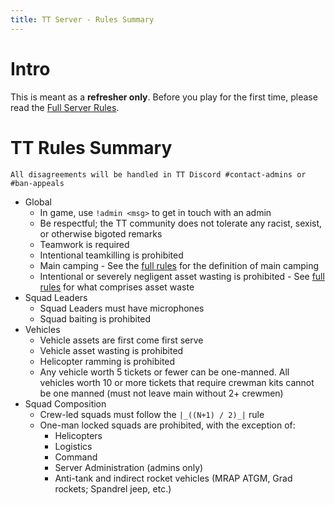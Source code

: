 ```yaml
---
title: TT Server - Rules Summary
---
```


# Intro

This is meant as a **refresher only**.  Before you play for the first time, please read the [Full Server Rules](./server_rules.md). 

# TT Rules Summary

```
All disagreements will be handled in TT Discord #contact-admins or #ban-appeals 
```
* Global 
    * In game, use `!admin <msg>` to get in touch with an admin
    * Be respectful; the TT community does not tolerate any racist, sexist, or otherwise bigoted remarks 
    * Teamwork is required
    * Intentional teamkilling is prohibited
    * Main camping - See the [full rules](./server_rules.md) for the definition of main camping
    * Intentional or severely negligent asset wasting is prohibited - See [full rules](./server_rules.md) for what comprises asset waste
* Squad Leaders
    * Squad Leaders must have microphones 
    * Squad baiting is prohibited
* Vehicles
    * Vehicle assets are first come first serve
    * Vehicle asset wasting is prohibited
    * Helicopter ramming is prohibited
    * Any vehicle worth 5 tickets or fewer can be one-manned. All vehicles worth 10 or more tickets that require crewman kits cannot be one manned (must not leave main without 2+ crewmen)
* Squad Composition
    * Crew-led squads must follow the `|_((N+1) / 2)_|` rule
    * One-man locked squads are prohibited, with the exception of:
        * Helicopters
        * Logistics 
        * Command
        * Server Administration (admins only)
        * Anti-tank and indirect rocket vehicles (MRAP ATGM, Grad rockets; Spandrel jeep, etc.)
